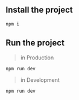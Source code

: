 ## Install the project

```bash
npm i
```

## Run the project

> in Production

```bash
npm run dev
```
> in Development

```bash
npm run dev
```